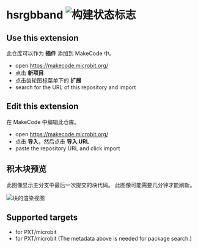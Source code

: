 # hsrgbband ![构建状态标志](https://github.com/stem-hanshin/hsrgbband/workflows/MakeCode/badge.svg)



## Use this extension

此仓库可以作为 **插件** 添加到 MakeCode 中。

* open https://makecode.microbit.org/
* 点击 **新项目**
* 点击齿轮图标菜单下的 **扩展**
* search for the URL of this repository and import

## Edit this extension

在 MakeCode 中编辑此仓库。

* open https://makecode.microbit.org/
* 点击 **导入**，然后点击 **导入 URL**
* paste the repository URL and click import

## 积木块预览

此图像显示主分支中最后一次提交的块代码。
此图像可能需要几分钟才能刷新。

![块的渲染视图](https://github.com/stem-hanshin/hsrgbband/raw/master/.makecode/blocks.png)

## Supported targets

* for PXT/microbit
* for PXT/microbit
(The metadata above is needed for package search.)

